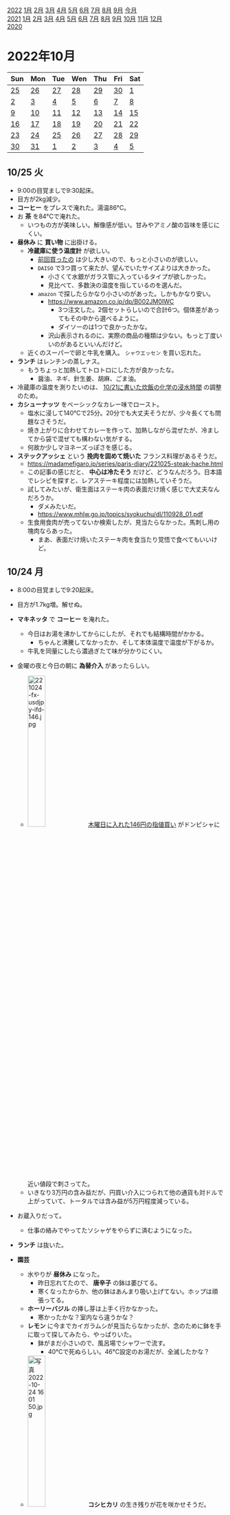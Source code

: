 [2022](README.md#2022) [1月](2022-01.md) [2月](2022-02.md) [3月](2022-03.md) [4月](2022-04.md) [5月](2022-05.md) [6月](2022-06.md) [7月](2022-07.md) [8月](2022-08.md) [9月](2022-09.md) [今月](2022-10.md)  
[2021](README.md#2021) [1月](2021-01.md) [2月](2021-02.md) [3月](2021-03.md) [4月](2021-04.md) [5月](2021-05.md) [6月](2021-06.md) [7月](2021-07.md) [8月](2021-08.md) [9月](2021-09.md) [10月](2021-10.md) [11月](2021-11.md) [12月](2021-12.md)  
[2020](README.md#2020)  

2022年10月
=========

|Sun|Mon|Tue|Wen|Thu|Fri|Sat|
|---|---|---|---|---|---|---|
|[25](2022-09.md#0925-日)|[26](2022-09.md#0926-月)|[27](2022-09.md#0927-火)|[28](2022-09.md#0928-水)|[29](2022-09.md#0929-木)|[30](2022-09.md#0930-金)|[1](#1001-土)|
|[2](#1002-日)|[3](#1003-月)|[4](#1004-火)|[5](#1005-水)|[6](#1006-木)|[7](#1007-金)|[8](#1008-土)|
|[9](#1009-日)|[10](#1010-月)|[11](#1011-火)|[12](#1012-水)|[13](#1013-木)|[14](#1014-金)|[15](#1015-土)|
|[16](#1016-日)|[17](#1017-月)|[18](#1018-火)|[19](#1019-水)|[20](#1020-木)|[21](#1021-金)|[22](#1022-土)|
|[23](#1023-日)|[24](#1024-月)|[25](#1025-火)|[26](#1026-水)|[27](#1027-木)|[28](#1028-金)|[29](#1029-土)|
|[30](#1030-日)|[31](#1031-月)|[1](2022-11.md#1101-火)|[2](2022-11.md#1102-水)|[3](2022-11.md#1103-木)|[4](2022-11.md#1104-金)|[5](2022-11.md#1105-土)|

## 10/25 火

- 9:00の目覚ましで9:30起床。
- 目方が2kg減少。
- __コーヒー__ をプレスで淹れた。湯温86°C。
- お __茶__ を84°Cで淹れた。
  - いつもの方が美味しい。解像感が低い。甘みやアミノ酸の旨味を感じにくい。
- __昼休み__ に __買い物__ に出掛ける。
  - __冷蔵庫に使う温度計__ が欲しい。
    - [前回買ったの](2022-09.md#0907-thermometer) は少し大きいので、もっと小さいのが欲しい。
    - `DAISO` で3つ買って来たが、望んでいたサイズよりは大きかった。
      - 小さくて水銀がガラス管に入っているタイプが欲しかった。
      - 見比べて、多数決の温度を指しているのを選んだ。
    - `amazon` で探したらかなり小さいのがあった。しかもかなり安い。
      - https://www.amazon.co.jp/dp/B002JM0IWC
        - 3つ注文した。2個セットらしいので合計6つ。個体差があってもその中から選べるように。
        - ダイソーのは1つで良かったかな。
      - 沢山表示されるのに、実際の商品の種類は少ない。もっと丁度いいのがあるといいんだけど。
  - 近くのスーパーで卵と牛乳を購入。 `シャウエッセン` を買い忘れた。
- __ランチ__ はレンチンの蒸しナス。
  - もうちょっと加熱してトロトロにした方が良かったな。
    - 醤油、ネギ、針生姜、胡麻、ごま油。
- 冷蔵庫の温度を測りたいのは、 [10/21に書いた炊飯の化学の浸水時間](#1021-science-of-cocking-rice) の調整のため。
- __カシューナッツ__ をベーシックなカレー味でロースト。
  - 塩水に浸して140°Cで25分。20分でも大丈夫そうだが、少々長くても問題なさそうだ。
  - 焼き上がりに合わせてカレーを作って、加熱しながら混ぜたが、冷ましてから袋で混ぜても構わない気がする。
  - 何故か少しマヨネーズっぽさを感じる。
- __ステックアッシェ__ という __挽肉を固めて焼いた__ フランス料理があるそうだ。
  - https://madamefigaro.jp/series/paris-diary/221025-steak-hache.html
  - この記事の感じだと、 __中心は冷たそう__ だけど、どうなんだろう。日本語でレシピを探すと、レアステーキ程度には加熱していそうだ。
  - 試してみたいが、衛生面はステーキ肉の表面だけ焼く感じで大丈夫なんだろうか。
    - ダメみたいだ。
    - https://www.mhlw.go.jp/topics/syokuchu/dl/110928_01.pdf
  - 生食用食肉が売ってないか検索したが、見当たらなかった。馬刺し用の塊肉ならあった。
    - まあ、表面だけ焼いたステーキ肉を食当たり覚悟で食べてもいいけど。

## 10/24 月

- 8:00の目覚ましで9:20起床。
- 目方が1.7kg増。解せぬ。
- __マキネッタ__ で __コーヒー__ を淹れた。
  - 今日はお湯を沸かしてからにしたが、それでも結構時間がかかる。
    - ちゃんと沸騰してなかったか、そして本体温度で温度が下がるか。
  - 牛乳を同量にしたら濃過ぎたて味が分かりにくい。
- 金曜の夜と今日の朝に __為替介入__ があったらしい。
  <!-- cspell: disable-next-line -->
  - <img src='images/221024%2Dfx%2Dusdjpy%2Difd%2D146.jpg' alt='221024-fx-usdjpy-ifd-146.jpg' width='30%'> [木曜日に入れた146円の指値買い](#1020-fx-usdjpy-146) がドンピシャに近い値段で刺さってた。
  - いきなり3万円の含み益だが、円買い介入につられて他の通貨も対ドルで上がっていて、トータルでは含み益が5万円程度減っている。
- お蔵入りだって。
  - 仕事の絡みでやってたソシャゲをやらずに済むようになった。
- __ランチ__ は抜いた。
- __園芸__
  - 水やりが __昼休み__ になった。
    - 昨日忘れてたので、 __唐辛子__ の鉢は萎びてる。
    - 寒くなったからか、他の鉢はあんまり吸い上げてない。ホップは頑張ってる。
  - __ホーリーバジル__ の挿し芽は上手く行かなかった。
    - 寒かったかな？室内なら違うかな？
  - __レモン__ に今までカイガラムシが見当たらなかったが、念のために鉢を手に取って探してみたら、やっぱりいた。
    - 鉢がまだ小さいので、風呂場でシャワーで流す。
      - 40°Cで死ぬらしい。46°C設定のお湯だが、全滅したかな？
  - <img src='images/%E5%86%99%E7%9C%9F%202022%2D10%2D24%2016%2001%2050.jpg' alt='写真 2022-10-24 16 01 50.jpg' width='30%'> __コシヒカリ__ の生き残りが花を咲かせそうだ。
- __レモングラス__ の __ハーブティー__ を淹れた。
  - 茎のところを使った。斜めに短めにカット。
- __おやつ__ に豆菓子と糠漬け。
- 「目の下のたるみ」の広告が頻繁に表示されるが、広告料を賄えるほどの需要があるのだろうか。
  - 俺があまり追跡情報を残さないから、滅多にネットアクセスしない老人だと思われているのかな？
- __音楽教室での楽曲使用料金__ についてJASRACと争っていた裁判で、教室でなされる演奏の演奏権に基く料金の支払いについて、「 __先生__ の演奏は __必要__ 」であり「 __生徒__ の演奏は __不要__ 」という最高裁判決が出た。
  - 生徒のは演奏権じゃないよね、とは思う。
  - この件について一度も日記に書いていなかったとは驚いた。
    - 流行歌を使って教室の __人気が出るなら分け前__ をあげるべきではないかと思っていた。
    - 全国規模の教室なら、毎年 __作曲コンクール__ を行えば盛り上がると思う。そして使用料金の支払いも不要だ。
  - 知り合いに指導するなら、これはハッキリと私的利用だ。
    - 学習塾でもテキストを使用する許諾が必要なのだから、音楽教室も同様だろう。
  - 「楽譜を購入することで楽曲の使用料を支払っている」という見方があるらしい。
    - 英会話学校で英語学習のために英語字幕の映画のDVDを買って、その例文を適示しながら授業をするのはいいだろう。
    - その時、学校側がプロジェクターなどで上映するのは、購入して所有権があろうとも、明らかにマズい。
      - その理屈なら、音楽学校で演奏することも良くないだろう。
- <details><summary>リモートキーボードソフトをpythonの `http.server` で `BaseHTTPRequestHandler` を継承して実装している。</summary>

  - htmlヘッダに `<script src="remote-keyboard-client.js">` と書いた時に、自前でファイルを開いて返さないといけなかった。
    - まあ、remote-keyboard-client.htmlは自前でやってるけど。
  - これを `SimpleHTTPRequestHandler` を継承するようにすると、 `super().do_GET()` で勝手にファイルを返すようになる。
    - `.py` のフォルダにアクセスできるようになるので `README.md` や `LICENSE` や `.git/config` なんかも取れてしまう。
      - publicリポジトリなのでそこにあるものは誰でも見れるし、使う時は `git clone` されたものだろうから余計なものは無いと思うけど。
  - 簡単でいいのだが、 `Content-Type` が適切に設定されないようだ。
    - ブラウザで `.js` を取ってきたときに、 `text/javascript` ではないらしくて警告が出る。
    - というワケで、今回はこの修正をキャンセルした。
    - 現状は、ヘッダに直接スクリプトを書いていて、できればコレは外に逃がしたいんだけど、調べるのはもっと大掛かりになってからでいい。
  </details>

  - explorer.exe が固まった。
    - セルフ開発してるとシステムにダメージを与えることもあるが、ブラウザ上の見た目の調整をしてたのに。
  - [Shift, Ctrl, Alt などをトグル動作に、ダブルタップで保持状態にするUIを実装した。](https://github.com/kei-oguro/remote-keyboard/tree/0f11425327726b7aa02082966f1309e82e7b1f41)
- __歩いて__ __お出かけ__
  - 前から気になっていた __幡ヶ谷__ のワインバーを巡りたい。
    - 先週はクラフトビールの店を目指して定休日だった。
  - `山田ワイン` で __晩酌__ 。自然派。
  - 角打ちの `flow` で __一杯__ 。
  - クラフトビールを出す焼肉屋の `肉と麦` で __一杯__ 。
    - 焼肉は10:30までだって。
  - 家を出る時は歩いて帰るつもりだったけど、雨がまあまあ強いのでタクシーで帰宅。
- __スマホバンド__ は今のところ大丈夫だけど、強度を試す気にはなれない。
- iPhone SE3の電池持ちの良さを感じる。
  - [SE2を買ったばかりの時も電池持ちが良いとの感想](2020-04.md#0430-se2-battery) を書いている。SE3も2年経ったら電池持ちに不満を感じるのだろうか。

## 10/23 日

- ちょっと扁桃腺が晴れたっぽい感触がある。昨日ちょっと調子悪かったのはそれかも知れない。
- __スマホバンド__ が __バンパーケース__ の背面から剥がれ落ちた。
  - バンドの両面テープを剥がして [10/7に買った強力両面テープ](#1007-smart-phone-band-suporting-tapes) を使ってみた。
  - この両面テープ自体に結構な厚みがある。
- `ROND POINT` という洋菓子屋さんが知り合いの知り合いで、知り合い数人で買いに行った。
  - モンブランとチョコケーキとマロンパイ。
- 近所のもつ焼き屋で __晩酌__ 。モンブランを差し入れする。
- 時間が早いので帰宅して仮眠。
- 水やり忘れてた。
- __歩いて__ __お出かけ__ 。
  - __東中野__ のビアバーで __一杯__ 。
  - __新大久保__ へ __買い物__ に。
    - `ドンキホーテ` でmicroSDカードを購入。
      - 128GBで税別2980円。
  - 通りかかった新大久保のベトナム料理の `みちゃん` がやっていた。潰れたと思っていた。
    - ビュッフェはやめたらしい。
  - 近くの酒屋が閉店してた。
  - `肉のハナマサ` で冷凍シーフードミックスを購入。
    - ついでにナスとピーマンと生姜。
    - 生姜は生姜の砂糖漬けとか生姜飴とか作りたい。
- switchに刺してるmicroSDは何GBでどんな性能だっけ？と見てみたら512GBだった。張り切ってる。
  - 注文履歴を見たら7000円だった。
    - 容量4倍で値段は2.13倍(ドンキのは消費税込みで3278円)。
    - その商品の128GB版は現時点で2580円。
  - まあね、ウォーキングの目的地が欲しかったというのもあるからね。
- 眠いのに寝付けずに3:00。

## 10/22 土

- __園芸__
  - 水やり少な目。
  - __セージ__ にカイガラムシがいてシャワーで流した。
  - __食用菊__ と __ヨモギ__ にアブラムシがいたのでシャワーで流した。
    - どちらもサイズの違う虫で、違うアブラムシのよう。
  - __ホーリーバジル__ にアブラムシとカイガラムシがいて、シャワーで流した。
    - カイガラムシは幹の毛が生えたところにいて、歯ブラシが通用しない。
    - 挿し木のは萎れた。
  - __梅__ の __豊後__ にイモムシ。
    - 幹と枝の斜交いのようにいた。割り箸で取り払った。
    - カイガラムシもいた。花芽の付け根。
  - カイガラムシだらけの __イチゴ__ 2鉢を根元から切って捨てた。
    - もし来年の春に芽を出すようだったら試しに育ててみるが、折角四季成りなのに、実が生ってもあんまり食べなかった。
  - 今シーズンは __唐辛子__ にはあまり虫が付かない。
  - __レモンドロップ__ を少し収穫した。
  - __オリーブ__ が横に横に良く伸びる。
  - 検索したら「 __カイガラムシは40°Cのお湯で卵も死ぬ__ 」らしい。
    - __ライム__ は去年はシャワーしてたが、今年はもう何度も風呂場へ移動させる気が起こらないくらい大きくなった。
      - 春になる前くらいに、一度お湯でシャワーしよう。
- __コーヒー__ を久しぶりに __マキネッタ__ で淹れて。
  - こんなに __時間がかかる__ んだっけ。お湯を沸かしてからにした方がいいな。
    - 牛乳をレンジで温めて泡立てて待っていたが、かなり待った。
  - 美味しい。
    - `ポールバセット` は浅煎りエスプレッソの店。流石。
- 味のしない豆菓子にラッサムパウダーをまぶした。
  - 塩気が足りない。
  - 味がしなくても慣れてきてたけど、カレーパウダーも使ってしまいたかった。
  - 豆の表面に油気が足りないので、粉が底に溜まってる。
- <details><summary>__リモートキーボードソフト__ の基本機能が出来た。</summary>

  - https://github.com/kei-oguro/remote-keyboard/tree/4970b0c5cfd512cd621ab0fd39b08feb00e21073
  - pythonでhttpサーバを書いて、htmlページからgetすると、サーバ側でキーボードイベントを発生させる。
  - 文字列送信ならテキストボックスとボタンだけだけど、キーを並べたUIを作るのは面倒だ。
    - `<button>` タグで作ると挙動が面倒だから、Canvasに箱を描画する感じになるだろう。
  - ShiftやAltの対応も必要だ。
  - ダブルタップの対応。
    - https://qiita.com/ELIXIR/items/1d007313c09489738e26
    - ウチはShiftなどをダブルタップでロックしたいが、その時に拡大されるのも困る。
  - 開発中に適当なキーコードを送っていたせいか、単体のクリップボードコピーでDeepLが起動するようになってしまった。
    - 再起動してみるか。
      - 直った。良かった。パスワードマネージャでパスワードをコピーして起動した時には驚いた。
        - キーボードを監視してるんじゃなくて、クリップボードを監視しているワケだ。
        - とうことは、誰がクリップボードを監視して送信しているか分からないワケだ。うーん。
  </details>

## 10/21 金

- 8:00の目覚ましで10:15起床。
  - 目覚ましを9:00に掛け直したつもりが失敗したようだ。
- __園芸__
  - ライムと唐辛子の土が乾いていたので、今日は沢山水やりが必要かと思ったが、3本で済んだ。
  - <img src='images/%E5%86%99%E7%9C%9F%202022%2D10%2D21%2010%2050%2011.jpg' alt='写真 2022-10-21 10 50 11.jpg' width='30%'> __ヨモギ__ に蕾が付いた。
  - カイガラムシはどのくらい寒くなったらいなくなるんだろうと思ったら、樹皮の下で越冬するって。
- Unityのメニューの '/' が含まれた文字列の扱い😫
  - https://answers.unity.com/questions/398495/can-genericmenu-item-content-display-.html
- __ランチ__ はキャベツカレーとキャベツの塩揉み梅味と割り干し大根中華風を煮たもの。
  - カレーは塩気が無いけど美味しい。
    - __牛乳が分離__ してるのが残念。ミルク煮は、水で煮て最後に牛乳を入れるのが基本のようだ。
  - 塩揉みはまとまりのない味。
  - __割り干し大根__ は干し方が足りずに辛味が残ってる。
    - その辛味と、生の大根の苦みが、ホワジャオと合わない。
    - こんなに __食べにくい料理__ は滅多にない。
    - 今からでも煮た方がいいかも。
      - __煮た__ 。
      - 何故か苦い。何に由来する苦みなんだろう。
      - 煮込み時間は15分だったが、もっと長くても良かった。
      - 最後の一口だけ美味しかった。
    - 漬け汁が多過ぎるかと思ったが足りなかった。
- <a id="1021-science-of-cocking-rice"></a>__炊飯の科学__
  - http://www1.odn.ne.jp/ki1938/Kome/suihanNEW2017.pdf
    - 沸騰まで8分から15分。長いとベタベタして臭くなる。短いと吸水せずに糊化が少ない。
    - 98°Cを20分維持する。長いと食感が柔らかく悪くなる。
      - 蒸らしで維持する。
    - 他に知りたいこととしては、吸水し過ぎの場合と、吸水十分の判定方法かな。
  - https://www.osakagas.co.jp/company/efforts/rd/labo/images/labo8.pdf
    - 吸水は低温で行い、長過ぎると良くない。倍になるだけでハッキリ悪くなるらしい。
    - 適度に吸水すると1.2倍の体積になるそうだが、ビーカー内の高さだけで判定していいかな？
- 大根の __糠漬け__ をようやく取り出した。
  - カビが生えてて、バナナのようないい香りがする、と思ったが、コレが糠漬けでよく言及される「接着剤の匂い」か。
- __晩飯__ は残り半分の切り干し大根の煮もの。
  - 味はかなり馴染んでいた。大根に火が通ったかな。
  - 水溶き片栗粉でとろみを付けようとしたら入れ過ぎて餅に近いくらいになった。
- pythonのモジュールをインストールしようとしたら pip をアップグレードしろというので指示通りにしたら pip が壊れた。
  - システム全体にインストールしようとすると書き込み権限が無くて失敗したらしい。
  - `--user` を付けろだって。
- リモートキーボードソフトのサーバ側を作るのにpythonで書こうかと思ってて、 [キーボードエミュレートするライブラリが無いか検索したら `PyAutoGUI` というのが見つかった](https://stackoverflow.com/questions/13564851/how-to-generate-keyboard-events)
  - https://github.com/asweigart/pyautogui
  - 日本語を文字列で入力できなかった。
  - `pynput` という別のがあって、使ってみたら確定していない状態になった。
    - と思ったら、スクリーンショットを撮ろうとしたら確定済みで入力された。
    - なんか行けそうかもしれない。
      ```python
      from time import sleep
      from pynput.keyboard import Controller, Key
      from sys import argv

      keyboard = Controller()
      if __name__ == "__main__":
          with keyboard.pressed(Key.alt):
              keyboard.tap(Key.tab)
          sleep(1)
          keyboard.type(argv[1])
      ```
- 大久保通りの一部で、車道と歩道の段差がアスファルトで埋められていた。不思議。
- __東中野__ のビアバーと __中井__ の知り合いのバーで __晩酌__ 。

## 10/20 木

- 8:00の目覚ましで9:00起床。
- __コーヒー__ をプレスで淹れた。
  - 湯温86°C。沸騰してなかったらしい。
  - 美味しい。焦げではない、スナック菓子のような香ばしさがある。
- __園芸__
  - 久々にたっぷり水やり。でも2Lペットボトル3回なので、夏ほどじゃない。
  - 水やりの最中に蜂が入ってきた。
    - いつの間にかいなかった。
    - 見た目、アシナガバチじゃなかった。
- __FX__ 
  - <a id="1020-fx-usdjpy-146"></a>そろそろ150円になりそうなので、 __為替介入__ に備えて146円に無期限の指値買い注文を入れた。
    - 次回の介入では、そこまで行かない気もするけど。
  - 150円を超えたところでは乱高下しそうなので、IFD注文とかしたいが、いくらにしたらいいのかは分からない。
  - __16:40に150円に到達__ して、乱高下は発生したが、0.6円程度しか下がっておらず、本日安値ですらない。
    - 手を出さずに良かった。
- __割り干し大根__ を中華風の味付けにした。
  - 紹興酒100mlのアルコールを飛ばして、黒酢を30ml、台湾の豆板醤を大匙山盛り1杯、ニンニクと生姜のすりおろしを少々、胡麻、ホワジャオ、胡椒。
  - パンチが足りないけど、馴染んだら美味しくなるだろうか。ごま油とかオイスターソースを足すべきだろうか。
- __ランチ__ は大根と野菜炒めとスクランブルエッグ。
  - 玉ねぎと胡瓜の使いかけがあって、ピーマンもあった。
    - マスタードオイルでマスタードとクミンをテンパリングして、みじん切りの生姜とニンニクと一緒にカレーリーフを素揚げして、玉ねぎを透明になるまで炒め、気の迷いで __アンチョビのピクルス__ で塩気を付け、胡瓜とピーマンとライムを入れて仕上げ。
    - 同じフライパンでスクランブルエッグを作って完了。
- タッチパッド付き無線キーボードが届いた。
  - 早速ペアリングしてみたらサクッと使えた。
    - PCに挿した場所と使う場所は、直接射線が通ってないが、反射で問題ないようだ。
  - `Chrome Remote Desktop` でマウスカーソルが出てない。タッチパッドで操作するのに使えない。
  - 思ったよりいくらか大きい。fnなどが片方にしかなくて、同時押しをするのに指を伸ばすだけでは足りない。
    - 同時押しだけじゃなくて、続けて押しても認識してくれればいいのに。(Shift系をトグルに)
  - 英語キーボードと認識されているようで、表示と入力が違う。Windowsの設定を探したが見つからない。デバイス毎に設定できるように作るものじゃないの？
  - iPadとペアリングしたら、と思って試したけど、認識しなかった。
  - 割といいけど惜しい。
  - 多分、iPhoneにリモートキーボードのソフトを入れるのが一番いいだろう。
- iOSの　`Chrome Remote Desktop` で、ピンチインアウトで画面の拡縮ができた。
  - PCで表示される小さいボタンも押せて素晴らしい。
  - <details><summary>iPadから接続して、Win10のソフトウェアキーボードを使ってみた。</summary>

    - 無線キーボードの下りからそれで書いてる。
    - 思ったよりもずっと使いやすい。
      - でも、iPad Proの幅が広くて親指を伸ばすのが大変。
      - <img src="images/win10-software-keyboard-phonelike.jpg" alt="Win10ソフトウェアキーボード電話風"> 電話風のもあったけど、 Chrome Remote Desktop だとフリック入力するのに毎回長押ししないといけない。
        - `spacedesk` で画面の拡縮が出来るといい。
          - そういえば、本命は15.6インチの __Androidモバイルモニタ__ だった。そのサイズなら行けるかも。
        - spacedeskならフリック入力が使える。
          - 画面の小さいボタンを押すのが難しい問題は、無線タッチパッドと併用することで、結構いいかも。
          - Chromeのだと、何故か無線タッチパッドがPC側のマウスとして使えない。
          - 後は、spacedeskはChromeのよりも反応が遅いんだよね。Androidモニタ大丈夫かな。
      - セパレートのソフトウェアキーボードもあるんだけど、位置変更やサイズ変更が不自由。
        - クライアントで画面を拡大すると入力部分が画面外になる。
        - キーボードが全部収まるようにするとキーが小さ過ぎる。
        - それと、左右の間の空白部分が無駄。
          <img src="images/win10-software-keyboard-separate.png" alt="Win10ソフトウェアキーボードセパレート"> 
    </details>

- `<img>` タグだけど、 `alt` 属性はイチイチ書き直した方がいいな。
  - 写真のパス入力が面倒だから、スクリプトを書いて、bashのウィンドウにドラッグアンドドロップしてタグを作成してる。
  - 今回はパスの入力が楽だったから手書きした。
  - スクリプトの出力では、alt属性がファイル名そのままなんだけど、今回は手書きだから普通に書いた。
  - スクリプト出力の時も、alt属性に説明を書くべきだ。
    - というかファイル名に意味はあるのか？
    - いつの写真だという情報だけ。
- <details><summary>リモートキーボードソフトは、案外簡単に作れるかも知れない。</summary>

  - サーバ側はTCPでパケットを受けて `WM_CHAR` を `SendMessage()` するだけ。
  - クライアントはHTMLで書いてTCPで送信するだけ。
    - クライアントの日本語変換を行った後のを送信するのは、Unicodeの1文字ずつに分解するだけなのかな？
      - Win32 APIだとutf16かutf32で取るから、その変換をどっちでやるかという話が出る。
      - サロゲートペアは連続でSendMessage()するだけでいいのだろうか。
      - どうせサロゲートペアの対処が必要になるのだから、utf16でいいだろう。
      - Microsoftによると `Windows Vista 以降では、 WM_CHAR メッセージは UTF-16 サロゲート ペアを Unicode ウィンドウに送信できます。 IS_HIGH_SURROGATE、IS_LOW_SURROGATE、IS_SURROGATE_PAIRのマクロを使用して、必要に応じてこのようなケースを検出します。` だってさ。
      - `SendInput()` に `KEYEVENTF_UNICODE` を指定するんだってさ。
    - おっと、ブラウザの標準にsocket通信が入っていないらしい。
  </details>

- __おやつ__ に __カシューナッツ__ 。
- ある重大事件の __裁判記録が廃棄__ されていたらしい。
  - https://www.kobe-np.co.jp/news/sougou/202210/0015737186.shtml
  - そうか、安倍の前から日本の行政は隠蔽気質だったのか。
  - 科学的というのは、検証可能であることが必要だ。現代の学問はそうでなければならず、コレは文系でも同様だ。
  - その関連で検索していたら「 __民事判決情報のデータベース化__ 」という話題が見つかった。
    - https://www.moj.go.jp/hisho/kouhou/hisho08_00345.html
    - 未だにこの程度なのか。
    - 国会についてはすでに全部デジタル記録されているのに。
    - 判例データベースの存在を知っているから、当然すでに記録されていると思っていた。
      - https://www.courts.go.jp/app/hanrei_jp/search1
- そうなのか。
  - https://www.alic.go.jp/koho/kikaku03_000120.html
    ```
    カスタードプリンを作る際、砂糖の量を多くするに従って凝固力は減少します。
    砂糖の濃度が30％を超えるとゲル状になり、形が整わなくなります。
    「砂糖百科」より
    ```
- 砂糖を加熱した時の温度による性質の違い。
  - https://www.nissin-sugar.co.jp/sugarlab/cook/03/
    ```
    140度　タフィー
    冷めるとガリガリした結晶けっしょうになる。キャンディなどに使われる。
    ```
    ```
    165度　べっこうアメ
    お砂糖の成分が分解ぶんかいされて、うす茶色になる。冷めるとアメのようになり、元にはもどらない。
    ```
- __生姜飴__ に [再挑戦](2022-08.md#0819-candied-ginger) するときのために、 __飴として固まる砂糖と水の割合__ を検索してみたが、論文的なのは見つからなかった。
  - レシピでは4:1と3:1が見つかる。
    - 140°C以上にしなければならないワケで、この水は全て蒸発するハズなのかな？結合水を加熱したら、100°Cで分離して蒸発するのかな？
      - http://kinki.chemistry.or.jp/pre/a-87.html によると、 `水1リットルに塩であれば約30 g，砂糖であれば180 g溶かすと沸点が0.5 ℃上がる` そうであり、20%で0.5°Cということは4:1なら400%で110°Cになるのかな？
        - これ以上の温度に達したということは水分が存在しないと考えてよいのだろうか。
        - 割とそのもののページがあった。
          - https://ryourikagakunomori.jp/2021/03/04/%E7%A0%82%E7%B3%96%E6%B6%B2%E3%81%AE%E6%B2%B8%E7%82%B9/
          - 4:1なら80%で110°Cくらいか。同じ結論だ。
  - 酢を入れることで再結晶化を防ぐことが出来るらしい。レモン果汁を入れたら美味しくなりそうだ。
  - 前回のは __生姜の砂糖漬け__ なんだけど。
    - 辛いのを作りたかったんだけど、レシピを検索すると砂糖を入れて煮ることで、生姜の繊維を柔らかくし、甘みの味付けもするようだ。
    - その後、砂糖を再結晶化させる。
    - 生姜の水分を外に出すために、再結晶化のための加熱の前に砂糖漬けにしておくべきだろう。
      - 辛いのは、生の生姜の薄切りを砂糖漬けにして、それを再結晶化させて出来るのかな？
    - 再結晶化させたいときは酸を入れない方が良い。
- __東中野__ にできた `Hacker's Bar` へ行ってきた。
  - この場所には以前はワインバーがあって、そこが2月に移転して以来

## 10/19 水

- 8:00の目覚ましで8:30起床。
- 窓を開けて寝て、起きたら少し寒い。冷たい風が入ってくる。
- __コーヒー__ を93°Cで少しだけ豆を多めにしてペーパーフィルターで淹れた。
  - このくらいでちょうどいいな。
- __園芸__
  - 水やりは少し。
  - イチゴにカイガラムシがびっしりついているが気力が湧かない。
- __ランチ__ は
- 次の `iPad Pro` は17万円だって。13万円もどうかと思ったけど、次は買い換えないかも知れないな。
  - __WiFiで接続できるモバイルモニタ__ があれば、PCの画面を映すことで、ソファでWebを見たり本を読んだりできてiPad Proの代わりになるだろうと検索してみた。
    - <details><summary>すると、 __Androidを搭載したモニタ__ というのがあった。</summary>

      -  https://www.amazon.co.jp/dp/B099VY3NHV/
      -  15.6インチで3万円のAndroidタブレットって凄い。
      -  VNCとかリモートデスクトップで接続できる。
         -  が、Google Playには繋がらないらしい。サイドローディングでapkをインストールできるだろうか。
            -  Kindleはダメだって。
         -  まあ、Chromeのブラウザだけで行けるかも？
         -  それとも、PCに接続しなくてもAndroidのアプリだけで満足できるかも知れない。
            -  __Androidとして使う時、ストレージ容量__ が不安だ。
            -  USBメモリを挿せるそうだが、負荷がかかって壊しそうだ。SDカードを挿せるといいんだけど。
      -  へええ！Windowsに接続して、タッチパネルを使えるって。
         -  [`Hi, you can use wireless touchscreen function on windows laptop (not Macbook) by installing spacedesk.`](https://www.amazon.co.jp/ask/questions/Tx3IZ6RXHU20G9H/ref=ask_ql_ql_al_hza)
      </details>

    - 結局 __ポチった__ 。
      - [コッチの商品ページから](https://www.amazon.co.jp/dp/B08YK6QTHQ) だと、配送が遅い代わりに安い。
        - 11月上旬に来るって。
  - これだと3万円するけど、PCに接続するなら、モバイルモニタ自体は(バッテリーが無いけど)持っているので、Miracastアダプタと無線キーボード辺りを買えば、やすく試すことができる。
  - `spacedesk` というスマホアプリで、同じようなことを再現できそうだ。特に __Androidモニタ__ ではソレを使うつもり。
    - iOS用もあるので、iPad Proにインストールして使い勝手を試してみようと思って、 [タッチパッド付のワイヤレスキーボード](https://www.amazon.co.jp/dp/B0B765MBWN) を __ポチった__ 。
      - コレ、スマホを同じように使うアプリを作れるのではないだろうか。
        - [あった](https://apps.apple.com/jp/app/remote-mouse-%E3%83%97%E3%83%AD/id380450781) 。
- `spacedesk` でつないでみたが、iPadに画面が来ない。
  - いや、タスクバーと、コンテキストメニューだけコチラでも表示されるが、他はPCの表示が変わる。
  - iPad側が拡張画面だった。
  - 結構ちゃんと動くが、Windowsの使い勝手の問題で微妙。
    - iPad側(拡張画面)でブラウザを開こうと思ってもPC側(メインモニタ)に開く。
    - ミラーリングにしたら？という思うけど、そうするとアスペクト比の違いで使用できる範囲が小さくなる。
- `Chrome Remote Desktop` を使ってみた。
  - コチラはミラーリングのみで、アスペクト比の違いをスクロールすることで対応する。
  - spacedeskはタッチ操作を送信しているので、ブラウザのスクロールが指一本のスワイプで出来るが、コチラは2本指スワイプ。その点は向こうがいい。
  - そして、コチラは右下のメニューボタンからソフトウェアキーボードを出せるのが素晴らしい。
  - リモートで接続するときは解像度をクライアントに合わせたい。
    - アカウントを別に作ったら問題ないかと思って試してみた。
      - *nixにログインするみたいに別々のプロセスになると思っていたけど、PCで表示してる画面のミラーでしかない。
      - まあ、そんなところだよね。
- Androidのアプリがどの程度サクサク動くのか。
  - ブラウザ、Kindle、VLCが普通に動けばそれでいいんだけど。
    - Kindleはインストールできないそうで、ブラウザベースでどうなのか。
- 開発PCのファイル共有は切っていたと思っていたが、多分Win10にした時に有効にされていたようだ。
- NASの共有設定も見直して、メディアファイル以外のアクセスを厳しくした。
  - NASもOSを更新したら色々変わってしまった。
- __コロナ__ の新規感染者数も検査数も陽性率も入院患者数も上昇を始めた。
- スマホの __バンパー__ が背面も覆っているので、 [__スマホバンド__ を背面に貼るために買ったアレコレ](#1007-smart-phone-band-is-not-stick-to-back-face) が不要になった。
- __東中野__ の焼肉屋で会食。

## 10/18 火

- 8:00の目覚ましで9:00起床。
- 昨日が雨で、水やりは室内のと唐辛子とホップだけ。
- __コーヒー__ を豆少な目、湯温94°Cでペーパーフィルターで淹れた。
  - 薄くて良く分からない。
- もう一杯 __コーヒー__ をペーパーフィルターで淹れた。今度は沸騰直後のお湯で、さっきより少し細挽き。
  - 変数を2つ変えるものじゃないけど。
  - 酸味も苦みも良く出た。雑味も出たかな。香りは良く分からない。
- フィルターで淹れて、最後の捨てる部分を飲んでみた。
  - 焼き芋の皮の匂いが強く、なるほど、美味しい部分はもう残ってない。
- __FX__
  - ポンドルでだいぶ含み損がある。
    - 含み損自体は、売りでエントリーしたのがかなり下の方だったせい。
    - 底打ちしたかも知れない動きをしている。
    - まだ上値を切り上げていないが、実現したら考えないといけない。
  - ユーロ/スイスフランは上値を切り上げた。
    - スイスの中銀は金利を上げたんだけど、ユーロ方がの金利上昇見込みが高いのか。
    - それとも、スイスフランは取引量が少なくてドル高に影響されているだけなのか。
  - 調子の悪かった南アランドが調子いい。プラチナ価格が堅調なのだそうだ。
    - スワップ期待なので穏やかに推移してくれれば十分。
    - というか、また買い増すチャンスに恵まれなかった。このまま上がるなら、かなり行ったところで買い増したいが。今年の高値くらいは超えてから。
- 昨日ハナマサで買った食材で __作り置き__ を作る。
  - 大根の頭と胡瓜を __糠漬け__ に。
  - 大根の胴体を8つ割りで __割り干し大根__ に
  - キャベツが1玉あるのを、半玉はカレー風味のブレゼに、残りの半玉は梅ドレッシングで浅漬けに。
    - ブレゼはカレー味。塩気が全然足りなかったが、落ち着いたら美味しくなるかも。
      - カレーのコリアンダーシードを砕くのに、今までは手回しミルを使っていたが、試しに乳鉢とすりこ木でやってみたら調子が良い。これからコッチにするかも。
      - 胡椒を入れるべきだった。
      - 焦げないように牛乳を200ml使用した。
      - スパイスを炒める時点で唐辛子を入れるのを忘れていたので、 __激辛ラード__ を耳かきレベルで使ってみたが、激辛ではないものの、あれだけの量がちゃんと汗をかくくらい辛くなって凄い。
    - __梅干し__ を使ってみるために梅ドレッシングを作ってみた。
      - 梅を伸ばすのにだし汁が欲しくて、煮干しと鯖節をミルサーで粉末にして出汁をとった。
      - 香り付けの醤油が多過ぎて、幾分塩辛い。
      - 試しに入れてみたホワジャオが素晴らしい。
        - 梅と生姜を伸ばすだけで美味しく食べられそうな気がする。
      - 梅干しは結構美味しい。
        - 干してないからか、普通の梅干しよりもコクが少なく爽やか。
- __ランチ__ は胡瓜の糠漬けと、タッパーに入らなかったブレゼと、作り置きの味見と、余っただし汁でお吸い物。
  - 吸い物に大根を少し銀杏切りで入れたが、薄く切り過ぎて詰まらない。
  - 乾燥生姜を入れたが、ほとんど香りが出なかった。実に香りも味も残っていて、もっと長時間煮出すか戻してから使わないとダメっぽい。
- 桜井政博さんがYouTubeで「ゲーム性以外の面白さ」について説明しているのを同僚に教えて貰った。
  - https://www.youtube.com/watch?v=OALp2UAe6V4
  - コレは大事だね。
  - 僕は昔から「プリミティブな面白さ」という表現を使っていた。
    - 女の子のゴム縄の何が楽しいのか、というのが定番の例示。
- __おやつ__ に無味の豆菓子を食べたが、コレはこのままでは美味しくないんだけど、どうしようか。
- iPhone SE3の `バンパー` が届いた。
  - 初代SEの時のバンパーは周囲のぐるりだけだったが、今回のは背面にもカバーがあった。
  - 厚みが出るので予想外だが、それはそれでいいかな。
  - 398円の激安。

## 10/17 月

- 8:00の目覚ましで8:30起床。
- 水道メーター周りの改修で __断水__ 。
  - 顔を洗う水と、朝のコーヒーを買いに __お出かけ__ 。
  - 近所のコンビニには __常温の水__ がおいておらず、薬屋で購入。
  - `スタバ` でコールドブリューの大きいの。
    - PayPayのクーポンを使用。
- 帰宅したら工事は終わってた。
  - 水は買い置きとして保存。
- 水やりは無し。少しやってもいい感じだけど、今日は晴れない。
- __ランチ__ はキャベツの塩揉みとエチュベとつまみ食い。
  - [ハラル食材店の `ナスコ` で買った](#1002-nasco) インドの豆菓子風のが、味付けが無いプレーンだった。
- 大久保の近くの `淀橋市場` という青果市場に `伊勢屋食堂` という定食屋がある。
  - 朝5時からやってて、おかずを単品で頼めて、朝まで飲んで、移動して飲みに行くのにもいい。
  - 営業時間を調べようと検索したら、丁度今週金曜が市場の日だそうだ。
- __中国茶__ を色々飲んでみたい。
  - https://www.tenren.co.jp/tea/group.php
  - https://www.qingxianghualou.com/pages/chinese-tea-types
- 夕方、カシューナッツを食べたら止まらない。それほど美味しいというワケでもないんだけど。
- `Instagram` のお勧めが料理ばかりで、それで不満が無かったのだが、動物動画にイイネしたら動物ばかりになって、動画はいいんだけど料理が無くなったのは不満。
- 割と最近のいつだったか、ネットニュースがきっかけで、三浦大輔オフィシャルブログを見に行った。
  - https://ameblo.jp/daisuke18/
  - やたら改行だらけで読みにくいスタイルがそのままで懐かしかった。
  - ヨ・ロ・シ・ク！！
- 幡ヶ谷方面のクラフトビールのお店を巡るべく __歩いて__ __お出かけ__ 。
  - 忘れずに __雨用の靴__ 。
  - 最初の目的地の `FREEMAN食堂` は、地図を調べていて月曜定休だと気付いた。
    - その次は `FLOW` とか `山田ワイン` とか、幡ヶ谷には行ってみたいワインバーがいくつもあるので、それらを巡るつもりだったが、また今度どちらも行きたい。
  - ということで次の候補の `OUR DAYS BREWERY` で __晩酌__ 。
    - 幡ヶ谷だと思ってたが、完全に笹塚だった。
    - 自店舗で醸造している。
      - 免許に必要なだけ生産できるのか聞きたかったが忘れた。
  - 同じ笹塚の `Pintology` は定休日だった。
    - コロナが始まったころに検索した時は、初台から笹塚までにクラフトビールの店は `グレムリン` しかなかったが、増えて良かった。
  - 新中野の `mimpi manis` へ移動する途中に `スパイスカレーアミバ` という店があり、食事しに立ち寄る。
    - FREEMAN食堂で食べるつもりだったが無くなったので。
    - この名前が凄い。
      - 名前の由来を聞き忘れた。
  - mimpi manisは定休日だった。Googleや食べログによると定休日は火曜なんだけど、Facebookページでは月曜になっていた。
  - 新中野の `204 Neighborhood spot` も定休日だった。
  - `肉のハナマサ` でキャベツと大根と胡瓜とピーマンと牛乳を買って帰る。
  - 近所のバーで __一杯__ 。

## 10/16 日

- __園芸__
  - ベランダに出たら、大きなアシナガバチが仰向けに寝てて、急いで飛んでどこかに行った。
  - 水やりは軽め。ペットボトル2本。全開だと4本か5本。
  - 葉っぱの落ちた2本の __梅__ に花芽が付いてるから、実は生きてて春になったら花を咲かせるんじゃないかと希望を持っているが、生きてる __豊後__ と比べるとその花芽も小さい。
- __お出かけ__ 。
  - `PayPay` アプリで近所の店を見ていたら、 __チョコレート屋さん__ を見つけたので近くに行ってみた。
    - 事前に調べれば良かったけど、行ってみたらマンションの一室で、システムを調べるために検索してみたら、 __料理教室だった__ 。
  - __栗__ が欲しいので、東中野の八百屋に行ったが休みだった。日曜定休だっけ。
  - 東中野への移動中に `澤田珈琲` というパン屋でコーヒーを飲もうと思っていたが日曜定休だった。
  - `キャラバンサライ パオ` の2階にあるペルシャ料理の喫茶店 `ゴラーブ` でハーブティーを飲んだ。
  - ちょっと遠くまで歩くつもりなので `ITSUKI` でテイクアウト。飲みながら歩く。
  - 栗を探しに小滝橋交差点近くの `地産マルシェ` に行ったが売っていなかった。シーズン後半だから？
    - 新ショウガが置いてあった。春先だと思っていたけど、通年出荷してるのかな。
    - ちょっと高い店だと思っていたけど、物によってはスーパーより安いかも知れない。
  - `いなげや` に栗が置いてあった。少し高いと感じてスルー。
  - 東中野に戻って `キッチンコート` に栗があった。似たような値段だが、購入した。
  - `早川亭` でコーヒーをテイクアウト。歩きながら飲む。
- 一度家に帰って、 __東中野__ に __お出かけ__ 。
  - バーの店員さんの誕生日で呼ばれた。
  - 差し入れのために、近所の中華で色々テイクアウト。

## 10/15 土

- 水やりは少しだけ。
- __FX__
  - ドル円が148円台後半。ということは、昨日の指標発表が調子良かったということだ。
    - 1枚持ってるだけじゃ、この程度は大した事ない。
- __歩いて__ __お出かけ__ 。
  - __大久保__ の比較的新しい中華料理店の `撒椒小酒館` へ行こうとしたが並んでいた。
    - ランチで総菜がお代わり自由。
    - 新宿駅西口にも総菜お代わり自由の店があって、なかなか良かった。
  - __ランチ__ は大久保駅すぐの `魚蛙恋` というまた別の総菜お代わり自由の店で白身魚の水煮。
  - __新大久保__ の `ホイチャ` というタピオカ屋で、前から気になっていた __クロッフル__ というクロワッサン風の記事のワッフルを買って歩きながら食べる。
  - 代々木へ移動しようと思ったら __大久保公園__ でラーメンのイベントをやってるのを思い出した。
    - http://www.dai-tsukemen-haku.com/
    - 並びは長いが、座席は大して混んでない。
    - __TKM__ という卵かけ麺がたまたまその日に出店しているそうなので食べた。なるほど、ハマる人がいるのは分かる。
    - もう一軒、昆布水つけ麺というのを食べてみたが、昆布水だからどうだというのは分からなかった。美味しかったけど。そして、麺はもう少し茹でて欲しいかも。
  - __ゴールデン街__ の `テルマー湯` の前に、キッチンカーのコーヒー屋さんがあって気になっていた。
    - `サモエドコーヒー` と言うそうだ。
    - 豆のセレクトが楽しい。たまに行きたい。14:00..23:00だそうで、通りかかることはありそうだ。
      - 特に、ウォータリングホールの帰りには、信号を避けるために、高島屋の前で地下に入って吉本の脇で地上に出る。するとかなり近い。
  - 高島屋の近くの `だり半` という寿司居酒屋の前を通りかかった。
    - 土曜は寿司全品1貫100円のイベントをやっている。ウォータリングホールを先に目的地にしてたら、コッチでご飯を食べただろう。
  - __代々木__ の `ウォータリングホール` でクラフトビールを __一杯__ 。2杯だけどね。
  - 新宿野村ビルの `ポールバセット` で __コーヒーをテイクアウト__ して歩きながら飲む。
    - ドリップを注文したらポットからの提供だった。が、十分に美味しかった。

## 10/14 金

- 8:00の目覚ましで8:20に起床。
  - 起きられるリズムになったかと思ったら、あっという間に追い越した。
- __コーヒー__ を円錐フィルターで淹れた。
  - 鼻が詰まって香りが分からない。酸味は強い。
- 雨降りで水やりが不要だった。
  - 柵から遠い、部屋の方でも土が乾かないのが良く分からない。もう成長が止まって、水をあんまり吸い上げてない？
- __ポルボロン__ がボロッボロで、保存のためのビニール袋の中で押し固めたら、食べるのに便利なくらいには固まった。
  - 自家消費用なら、成型して焼く理由はない気がする。板で焼いてから崩して食べたらいい。
- 冷蔵庫に入れていた __ライム__ はどんどん黄色くなる。
  - すっかり黄色くなったライムは、ほとんどレモンの味と香りだ。
- __FX__ ドル円は昨日147円を超えたのか。
- __ランチ__ は大根と胡瓜の糠漬けとキャベツのエチュベ。
  - エチュベはフライパンでシャウエッセンと一緒に温めて、そこに目玉焼きを作った。
    - 目玉焼きはもう少し火を通したら良かった。
    - 生の部分が無いと嫌だが、固まってる部分がゼロだとつまらない。
- コマンドラインで NUnit を使う方法を調べていて、 `dotnet` コマンドで `.csproj` とテンプレートを作ることを知った。
  - https://qiita.com/ayase/items/afabf0d89f578a7a3f40 
  - `dotnet new console` のテンプレートを見て知ったのだが、 `.cs` ファイルに直接コードを書くと、スクリプト言語のように直接実行ファイルにコンパイルできる。
    - 暗黙に `private class Program` 内に定義される。外からアクセスできない。
      - リフレクションは試してない。
  - `dotnet new nunit` のテンプレートを見て知ったのだが、 `namespace space;` という書法で、 `{}` で囲まずに、ファイルのその指示以降をその namespace にできる。
- その `dotnet new` のテンプレートで、十分に簡素で、十分に使える状況を作れることが分かって良かった。
- __レモングラス__ で __ハーブティー__ を淹れた。
  - 茎が多くなる感じ。色は薄いが香りはある。
- __カシューナッツ__ をローストした。
  - 140°C20分は丁度良かったと思う。もう少し長くてもいいかな？
  - マスタードオイルでカレーリーフを素揚げし、クミンを入れて、南インド風の味付け。
    - パウダースパイスも入れるつもりだったが忘れた。
  - 塩味を付けるために、ローストしたナッツに塩水を掛け、それを炒めた。
    - 水分が飛ぶまでにクミンが焦げたし、マスタードとカレーリーフの香りは結構抜けた気がする。
    - [前回、ロースト前に塩水に漬けた時](#1011-roast-cashew-nuts) は、表面で結晶化して落ちてしまったので、タイミングを変えてみたが、上手く行ったとは言えない。
    - 前回の方がマシだったとは言えるがムラがあった。今回はムラが少なかったが、加熱時間が長くて味付けに不都合。
    - どうせムラが出るなら、味付けした後に振りかける方法で構わない気がする。
  - 油が多過ぎた。手が汚れる。
- __お出かけ__ 。
  - __東中野__ に新しく出来た `雑談` というクラフトビールのお店で __晩酌__ 。
    - 他の飲み屋の知り合いに会った。
  - 何軒かハシゴして帰宅。
- 最近、インスタのストーリーに夕焼けが良く出る。

## 10/13 木

- 8:00の目覚ましで7:50に起床。
  - 外が暗いと思ったけど、いい時間だった。
- __コーヒー__ をウェーブフィルターで湯温91°Cで淹れた。
  - フィルターの方が香りも分かりやすく、苦みも感じて美味しいんだけど、体調かな？
- 水やりはほとんど不要だった。夜は雨だったけど、昨日の昼は晴れてたと思うんだけど。
- __作り置き__ する。
  - キャベツ半玉を塩揉みして中華風の味付けに。
    - ちょっと薄いかと思って豆板醤を足したら濃くなり過ぎた。馴染ませてから味見したらよかった。
  - もう半玉のキャベツはエチュベに。バターとセージとアンチョビ。
- キャベツを買ったのは [先週の金曜](#1007-cabbege) か。
- __ポルボロン__ に再挑戦。
  - [前回](2022-08.md#0822-polvoron)と同様のレシピ。時間も分量も温度も。
    - 小麦粉の焼き色にムラがあるし、レシピページの写真よりも色が濃い気がするが。
    - 前回は油を減らしてもいいと書いたが、レシピページでは「生地がダレたら冷蔵庫で冷やす」と書いてあるので、もう少し油が多くてもいいかも知れない。
      - バターとラードの違いはあるけど。ホエイの分だけ、ラードは重量に対する脂肪分が多い。
      - バターは少し水分があるから、ラードとは分量を変える必要があるのは当然かもしれない。
      - 最初に焼いた時はグラニュー糖を使った。
        - ジャリジャリが残るのも楽しいのではないかと思ったから。
        - バターだったらグラニュー糖は溶けていたかも。
    - 塩を忘れた。
  - 生地を冷蔵庫に入れて、焼くのは昼か夜。
- お __茶__ は今日から極上おくみどり。
  - 湯温69°Cで淹れて、流石の美味しさ。
    - アミノ酸の押しつけがましさもないし、主張の少ない落ち着いた味だけど、ちゃんと美味しい。
    - 高いお茶は低めの湯温で多めの茶葉でゆっくり出すのが美味しいと思うけど、今回は茶葉の量も時間も普通にした。最初だし。
  - 2煎目は少し高めの湯温で短く。淹れた後に湯温を測ったら76°C。丁度いいかも。
  - 3煎目は熱湯で長時間。湯温は測ってない。ちゃんと味が出てる。渋くて美味しい。
- __ランチ__ はエチュベ少々と、移動販売の弁当やの海鮮丼と焼き魚。
  - 焼き魚に大葉が敷いてあると思ったら作りものだった。本当に大葉よりも安いのだろうか。
- __園芸__
  - 全然発芽しない赤紫蘇と青紫蘇を室内に入れてみた。
    - 暑過ぎたから発芽しない可能性を考えて、涼しくなって外に出したが、今度は気温が低すぎる可能性がある。
  - __ホーリーバジル__ は芽を出した。
    - 成長が遅い。挿し木で増やすべきなんだろうか。
    - <img src='images/%E5%86%99%E7%9C%9F%202022%2D10%2D13%2012%2040%2039.jpg' alt='写真 2022-10-13 12 40 39.jpg' width='30%'> 試しに挿し木してみた。左右2本。
  - <img src='images/%E5%86%99%E7%9C%9F%202022%2D10%2D13%2012%2041%2048.jpg' alt='写真 2022-10-13 12 41 48.jpg' width='30%'> __ヨモギ__ のポットの雑草が大きくなってきたので抜いたら、一本は雑草じゃなくて、根っこから分かれた次の株だった。
    - 雑草に蕾が出てた。気付いてたら、抜くのは花が咲いてからにしたんだけど。
- <img src='images/%E5%86%99%E7%9C%9F%202022%2D10%2D13%2012%2028%2052.jpg' alt='写真 2022-10-13 12 28 52.jpg' width='30%'> <img src='images/%E5%86%99%E7%9C%9F%202022%2D10%2D13%2013%2002%2033.jpg' alt='写真 2022-10-13 13 02 33.jpg' width='30%'> __昼休み__ に __ポルボロン__ を焼いた。
  -  この仕上がりだと、粉を焼いてから混ぜても同じなのではないか。
- __レモングラス__ で __ハーブティー__ 。
  - 使い切れないと思っていたが、そろそろ無くなりそうだ。
    - まあ、茎まで使えるのでそこそこもつけど。
  - 枯れた __タイム__ とかを使おうと思っていて忘れていた。
- 一昨日のcsv parserのテストを書いたらバグが見つかった。
  - 規格に合致したデータなら問題無いんだけど。
- csv parserと `UnityEngine.Vector3` のパーサを書いたが、tsvなら `,` がエスケープされずにもっと簡単だったのではないか。
- 毎月5冊の枠を全然使っていない `DeepL` のpdf翻訳だけど、xUnitの解説なんかの英語資料がポロっと落ちてないかな？
- __`GPU Gems` が無料公開__ されていた。
  - https://developer.nvidia.com/gpugems/gpugems
- https://github.com/EbookFoundation/free-programming-books で見つけた、オライリーの無料文書リスト。
  - https://www.oreilly.com/openbook/
- ああ、今朝は早く起きたのに日記をコミットしなかったのか。
- 友人に呼ばれて西新宿7丁目で飲んできた。

## 10/12 水

- 8:00の目覚ましで起床。
- __園芸__
  - アシナガバチはいたが、一通り水やりした。
  - <img src='images/%E5%86%99%E7%9C%9F%202022%2D10%2D12%209%2010%2057.jpg' alt='写真 2022-10-12 9 10 57.jpg' width='30%'> [完全に枯れたと思っていた __キューバミント__ ](2022-09.md#0913-damaged-mints) が生きてた。
    - 水もやらずに放置していたのに。
- __コーヒー__ を薄めにプレスで淹れた。
  - 薄めの方が香りが分かりやすくて美味しい。
- 気温が下がって、ヤカンの湯気が良く見えるようになって、沸騰具合が分かりやすくなった。
- 胡瓜を糠漬けにした。
  - いつも、ピーラーで皮を4か所剥いてから漬ける。
    - もったいないから、その皮を食べるんだけど、そのままだと食べにくい。
    - 漬け汁を作ってしばらく漬けると食べられる。
    - 今日は豆板醤、黒酢、ごま油、胡麻、ホワジャオ。思ったよりもちゃんと中華風になった。
    - ちょっと濃過ぎたけど。伸ばすのは水でいいのかな？
- Unityでテストを書くときの参考。
  - https://docs.nunit.org/articles/nunit/writing-tests/attributes.html
  - https://light11.hatenadiary.com/entry/2020/06/10/220149
- お __茶__ を淹れた。
- 少し前までカップ麺やポテチを良く食べていた印象だったが、日記を検索してみたらそうでもなかった。
  - ここ数日、その手のを欲しくならない。
  - 食べる時は毎日のように食べるが、食べない時は何か月も食べない。
    - ダイエットしてるし、基本は我慢する。たまに我慢できない時期がある。多分、飲み過ぎが続いた頃。
- __ランチ__ はサンバル。
  - インドの辛い豆スープ。ラッサムと一緒に買って来たパウダーを使う。
    - 豆を茹でると書いてあって、どの程度か分からないので、沸騰させて放置したが、全然足りない。食べられるけど。
    - [こないだ買って来た](#1004-asia-super-store) タマリンドのブロックで、タマリンドジュースを作ってみた。
      - 思ったより美味しい。
      - ぬるま湯に漬けて、ベトベトした実を手でしごく。まあまあ面倒。
    - キャベツの葉を外から3枚。
    - ダイストマトを使ったけど、入れ過ぎたかも知れない。トマトの主張が強過ぎた。
- 少し作り過ぎた。今日の昼はキャベツを使わないといけないから、野菜だけで軽くしようと思っていたハズなのに。
- キャベツで作り置きをすべきなんだけど、重い腰が上がらない。
- __レモングラス__ で __ハーブティー__ 。
  - 収穫しにベランダに出たら、手前の __ライム__ がカイガラムシだらけだったので、少し掃除。
    - 朝は気にならなかったと思うんだけど、見逃したのか、昼の内に増えたのか。
  - 久しぶりにレモングラスだけで飲んだが、乾燥フルーツを入れたものよりも美味しい。
- C#のGenericsにDuck Typingがあればいいのに。
  - 制約に「特定のメソッドを持つ」という指定をできるようにするだけでいいんだけど。
- Wikipediaで __テスト__ フレームワーク一覧からC++のを漁ってみた。
  - `Google` の。 https://github.com/google/googletest
  - オープンソース CppTest https://github.com/cpptest/cpptest
  - CppUnit は最終更新が2013だった。
    - と思ったらフォークがあるようだ。 https://freedesktop.org/wiki/Software/cppunit/ それでも2017。
- __塩卵__ は台湾風だけじゃなくてインド風というかチャイの香りにしても面白いかも？
- 「偽」と「似せ」は同じ読みだが関係はないのか？

## 10/11 火

- 8:00に目覚ましを掛けたが6:20起床。
- 水やりは、昨日雨が降って、しなくても良さそうだが、しても良さそう。
  - 小さいアシナガバチがいたので、躊躇。昼休みに見てみよう。
- 昔2chに投稿したcsv解釈のコードが見つからない。
  - 前の職場から2chのスレを検索できたと思うんだけど、検索ワードが見つからない。
  - そして、2chリーダーの投稿ログに残ってると思うんだけど無い。
  - ライブラリ作成みたいなスレだったと思うんだけど。
- <details><summary>結局書いた。</summary>

  - ```cs
    /// <summary>
    /// 文字列をcsvとしてカラムに分解する。
    /// 改行を含むカラムには対応しておらず、文字列カラムのエラーになる。
    /// 文字列カラムのエラーには例外を送出する。エスケープされていない " が発見された時と、カラムの終わりが " で無い場合。
    /// </summary>
    /// <param name="line">パースする１行</param>
    /// <returns>カラムのList<></returns>
    static List<string> SplitCsvLineToColumns(string line)
    {
        var columns = new List<string>();
        var p = 0;
        var start = p;
        var size = line.Length;
        while (true)
        {
            if (p < size && line[p] == '"')
            {
                while (++p < size)
                {
                    if (line[p] == '"')
                    {
                        ++p;
                        if (p >= size || line[p] == ',')    // end of string column
                        {
                            goto NormalBreak;
                        }
                        else if (line[p] == '"')
                        {
                            // skip escaped '"'.
                        }
                        else
                        {
                            throw new System.ArgumentException("Non escaped '\"' found in string column.");
                        }
                    }
                }
                throw new System.ArgumentException("The string column is not terminated. It ends with no '\"'.");
            }
            else
            {
                while (p < size && line[p] != ',') // loop for letters.
                {
                    ++p;
                }
            }

        NormalBreak:
            if (p >= size || line[p] == ',')
            {
                columns.Add(line[start..p]);
                start = p + 1;
            }
            if (p >= size)
            {
                break;
            }
            ++p;
        }
        return columns;
    }
    ```

    - 2chに投稿したC++版は10行程度で、かなり長くなった。
      - 改行のコーディング規約のせいも結構あるけど、
    - 2ch版は改行コードを含むセルに対応していたが、C#版は非対応。
      - 2ch版は行の終端を改行コードと文字列長で判断していたが、C#版は外で行に分解したものを渡している。
      - その代わり、クォートされる文字列セルのエスケープや終端などのエラーチェックが入った。
    - 2ch版は行の分解でメモリを消費しない。また、ファイルを展開した文字列中のポインタだけで扱えるので、セルに関しても先頭のポインタと文字数とか先頭と末尾のポインタとかで、セル単位に文字列を確保しないでセルの配列を構築できる。
    </details>

  - 2.5MBのcsvをパースするのにやたら時間がかかると思っていたら無限ループのバグを書いてた。
  - C++で書いたら20行程度。掲示板向けに改行を圧縮したら10行程度にはなりそう。
  - C# 版を `Span<char>` で書いたら効率的かと思ったけど、 `CS0306` のエラー。
    - ポインターはジェネリクスの型引数にしたらダメだって。
    - それと、Unity上では `using System` したくない。 `Object` が曖昧になりがちだから。
      - すると、 `string.AsSpan()` が見えない。
- 文字列をパースするプログラムを書いていて、テストケースを書いた。
  - こういう時は大体、テストケースみたいな手動のを書き捨てていた。
  - 他の人が書いてる時はコピペして書いたりしてたが、コピペ元が無い時は調べるのが面倒で、結果を目視確認してはコードを捨てていた。
- __ランチ__ はそぼろ納豆。お腹が減らなかった。
- <a id="1011-roast-cashew-nuts"></a>__カシューナッツ__ をロースト。
  - 塩味にするために塩水に漬けたのだが、 __塩卵__ の塩水を使った。
  - 150°Cで15分では水分が少し残っているし、熱くはなっているが、多分十分にはローストされていない。
  - 10分追加。水分は乾いたけど、ローストは少し足りない。
  - 更に10分追加。ロースト具合はイイ感じ。
  - まあまあ色が付いてる。もう少し低い温度で長くやってもいいかも。
  - 塩気にムラがある。塩辛いところは凄い。スパイスの香りはあんまりしない。塩水の方は、シナモンや八角の香りが凄いんだけど。
    - ローストしてから、砂糖漬けのように鍋で塩水と合わせて、水分を飛ばすのがいいかも知れない。
- __レモングラス__ の __ハーブティー__ 。 スライスの __ライム__ を浮かべる。
  - レモングラスを収穫に行ったら、やっぱりアシナガバチらしきのがいた。
- __FX__ は9/27から10/4にかけて20万円減ったのに、今朝には元に戻った。
  - 変動が大きいから、もうちょっと枚数を減らしてもいいかな？
    - 見ない期間が1か月とかあると、相当な含み損を抱えてもおかしくない。
    - 含み損80万円程度でロスカット。
- __歩いて__ __お出かけ__ 。 買い置きと差し入れの __買い物__ 。
  - 初台の `成城石井` で、卵と胡瓜と、 __歩きながら飲むピール__ を購入。ブリュードッグとグースIPA。
  - 初台の `ターリー屋` で、持ち帰り限定で「チーズキーマポテト」という中々グッと来る名前の料理がある。そして、チキンケバブが450円と安い。
- 近所のバーで __晩酌__ 。
  - チーズキーマは思ったよりジャンクな感じでは無かった。
  - `ヒマラヤカリー` のケバブがカレー味だったからターリー屋のもそうかと思ったが、ケバブ味だっ。
    - また、ヒマラヤのは火が通り過ぎだったが、ターリー屋のは丁度良かった。
    - 簡単に言うと、普通のケバブだった。

## 10/10 月 スポーツの日

- 3:30に起きて、頑張って寝ようとして1時間以上はかかったが、何とか寝付いた。
- 目覚まし無しで8:30起床。コレを固定できると嬉しい。
- __コーヒー__ をプレスで淹れた。
- __園芸__
  - 前日が雨だったので、水やりは室内の鉢だけ。
  - 小さい方のアシナガバチが、 __ライム__ の葉をペロペロしてた。
    - カイガラムシの蜜だけじゃなくて、ついでだからスス病のカビも取ってくれればいいのに。
- 月曜祝日で昼飯に時間を掛けられるので __お出掛け__ 。
  - 大久保通りに `TOKYO MYSTERY ROOM` という建物が出来ていた。脱出ゲームかな？
  - __ランチ__ は __新大久保__ の `プングムフレッシュ店` でサムギョプサルと韓国料理の __食べ放題__ 。
    - 90分、ビールと焼酎小瓶とサイドメニューの海老をつけて3997円で、お得な気がする。
  - 大久保祭りというのがやっていて、 __大久保通り__ の __小滝橋通り__ との交差点から __明治通り__ の交差点まで歩行者天国になっていた。
  - 前から気になっていた、クロワッサンワッフルの __クロッフル__ を買って帰るつもりだったが、お腹一杯だったし、少しだけど並んでいたのでやめた。
  - 気温は21°Cだが、湿度が高くて汗が蒸発しないので、歩いていると不快だ。風は涼しいのだけど。
  - 大久保通りの八百屋で、バナナ1箱700円。
  - 冷たい飲み物が欲しくて、 `スタバ` でフラペチーノを買う。
- 何故かSE3になってミュートスイッチを知らない内に入れてしまう。
  - SE2の時は、同じ位置なのに、そんなことはなかったが。
- __営業時間__ と __定休日__ が、扉に張り出してあるのに __シャッターが閉まってると見えない__ お店がある。
  - 逆じゃない？
- [radikoはPCでも聞けるのか](https://radiko.jp/) 。
  - 横浜は負けた。
- [スマホバンドが無くなったと書いたが](2022-09.md#0930-lost-smart-phone-bands) 、新しいのを仕舞った引き出しに入っていた。仕舞う時に気付かなかったの？
- __FX__ の含み益が7万まで戻った。
  - ボンド米ドルがまだ負けてる。
    - 値上がりした時に、枚数を増やしたかったんだけど、あんなに真っすぐ上がられると、どこでエントリーしたらいいか分からない。
      - 下の方でエントリーすると、値上がりが続いた時にロスカットの確率が増える。
    - まあ、分からないんだから、手を付けなかったのは正解だった。
- ```cs
  var strings = new List<string>();
  ```
  と
  ```cs
  List<string> strings = new();
  ```
  はどちらがいいんだ？
  - 後者が書けなかったときは自明だったけど。
  - 後者の方が短いし、newが長かった時に冒頭だけ見たら型が分かる。
  - 「varで済むところは全部var」ルールは今はどうなっているのだろう。
- 21:00くらいから眠かったが、少し仕事したら24:00になった。

## 10/09 日

- 朝から歌舞伎町に友達のお祝い。
- `どないや` のたこ焼きを差し入れ。
- __園芸__
  - 水やり控えめ。
  - また別の、蜂のような虫が飛んでた。青白っぽい色。不格好な飛び方。
- __歩いて__ __お出かけ__ 。
  - __晩飯__ は __初台__ の町中華の `永楽` 。
  - 初台の `Hub` でセッションIPAを飲む。
    - 体調が悪くて残して帰った。
- 他にもアチコチ行きたかったけれど、帰宅。
  - 眠いのと満腹だと思う。

## 10/08 土

- 昨日は雨降りだったので、水やりはいらなそう。
  - 一応見回ろうかと思ったけど、手前の __ライム__ に蜂がいたので。
    - いつものアシナガバチよりは小さかったけど、花に寄ってく感じではなかったので、ミツバチではなさそうだ。
- __ランチ__ はカップ麺。
  - 東洋水産の `正麺` のスタミナ中華そば。
    - 鍋で煮たが、流石のコシ。
    - とろみがある。そしてかなり塩辛い。こないだ食べた徳島ラーメンの `はるま` も塩辛かったが、そういうものなのかも知れない。
      - スタミナラーメンは奈良の名物のような気もするが。
- __チャイ__ を淹れた。
- __バナナチップス__ に挑戦。
  - <img src='images/%E5%86%99%E7%9C%9F%202022%2D10%2D08%2013%2030%2019.jpg' alt='写真 2022-10-08 13 30 19.jpg' width='30%'> <img src='images/%E5%86%99%E7%9C%9F%202022%2D10%2D08%2014%2001%2035.jpg' alt='写真 2022-10-08 14 01 35.jpg' width='30%'> コンベクションオーブンで90°Cで風力最強で30分を4回。
  - 色が悪くなった。レモン果汁を塗ったりするべきだった。
  - 途中で100°C設定に上げて、合計2時間くらいかけたけど、ペトペトになる程度。
    - 少しは水分が抜けるが、8時間くらいはかかりそう。フードドライヤーが必要そうだ。
  - ひっくり返して更に30分。まあまあ小さくなった。
  - <img src='images/%E5%86%99%E7%9C%9F%202022%2D10%2D08%2017%2027%2014.jpg' alt='写真 2022-10-08 17 27 14.jpg' width='30%'> 出掛けるので、サーキュレーターの前に並べて風を当てることにする。
    - 普段は上だけど、網にこびりつきそう。
  - ここまでやって、レシピを検索してみると、油を塗ってオーブンで130°C以上で30分から60分らしい。

## 10/07 金

- 2:30起床。睡眠サイクル的には微妙だが、不眠というような就寝時間ではなくなっただけ良い。
- __FX__
  - 7万の含み損が無くなってる。
    - ドルの下げもそろそろだと思っていた。昨日エントリーできてれば大儲けだったが、ギャンブラーの誤謬的な根拠のないエントリーなので、しなくて正解だ。結果論で、「儲けてたのに」とか言い出すのは地獄への道。
- __大リーグのMVP__ で、本塁打62本のジャッジが優勢だそうだ。
  - 去年は大谷の満票だったが、投票までは __ゲレーロJr.__ が取るべきだという声もあった。
    - 去年のゲレーロは本塁打の他に、得点とOPSもトップだった。
    - 62本打って、三冠王も取っていたら、どうだっただろうか。少なくとも票がゼロということにはならないだろう。
- 牛乳を切らしたので、コンビニへ __お買い物__ 。
  - ついでに、カット野菜と野菜スティックが欲しい。
    - カット野菜は、こないだ __イスラム横丁__ で買ったスープを作りたい。
    - 野菜スティックも同様に、イスラム横丁で買ったハリッサペーストを使ってみたい。
  - 3軒回って、ようやく揃ってたのでそこで買って来た。
  - お菓子やインスタント麺も面白そうなものがあったが、今は在庫が多いので我慢する。どれを買ったか自信が無いし。
  - __13°C__ 。なかなか __寒い__ 。ウィンドブレーカーを来ていった。
- `シャウエッセン` も切らしているので、買い物は昼で良かった気がする。軽い運動にはなったけど。
- __朝食__ ？は野菜スティックとラッサムパウダーを使ったスープ。
  - ハリッサペーストは、塩気が無いし、少し苦くて、直接ディップとして使うのは難しい。
    - 塩気のあるものをディップするならいいかも知れない。
    - トマトとレモンを足すと、良さげなサルサになりそう。
  - <a id="1007-rassam"></a>ラッサムはほとんど具を入れないらしい。サンボルには入れるようだが、豆を煮込む料理らしいので、今日はパス。
    - __タマリンドジュースが甘い__ 。レシピに書いてあるが、こんなに甘いものの話ではないだろう。
      - タマリンドペーストを溶くのかも知れない。
      - タマリンドを煮込んだら、それにならないだろうか。試す時が来るのか分からないが。
        - こういう感じらしい。
        - https://currychakra.com/rasam/
    - ラッサムパウダーを舐めたが、コレは自宅のスパイスを調合して構わないと思う。
- `Amazon` で __Kindle本が50%オフセール__ だというので、適当に6冊買った。
- 韓国の新大統領の名前の読み方を覚えられる気がしない。
  - https://news.yahoo.co.jp/byline/yoshizakieijinho/20220314-00286242
- __コーヒー__ を濃い目にプレスで淹れた。
  - 酸味が強くて香りが良く分からない。薄めに入れた方がいいのか。
  - 豆を挽いてる時は、チョコやナッツの香りで素晴らしいんだけど。チョコの感じがハロウィンなのかな？
- __カシューナッツ__ の砂糖漬けを、パウダーのシナモンとクローブとカルダモンを入れて作ってみた。
  - ナッツのローストは160°C14分。もう少し、温度か時間を減らしても良さそう。
  - スパイスの感じが弱い。足りない？油が必要？バターで炒めても砂糖漬けになるかな？結晶かしなければキャラメリゼまで持って行く。
- __ミルクティー__ を淹れた。淹れ方はチャイと変わらないが、カシューナッツの味付けがチャイ風なので、ミルクティーにはドライフルーツを使った。
- カシューナッツ止まらない。
  - グラニュー糖のカロリーは 386.9kcal/100g だそうだ。50gでおにぎり一個だと、大したことないな。
- 窓を __閉めると暑いが、開けると寒い__ 。
  - 窓を開けてカーテンを閉じて、少しだけが息が入ってくるようにする。
- __昼休み__ に __買い物__ 。
  - 切らしている `シャウエッセン` の大袋を買いにスーパーへ。
    - <a id="1007-cabbege"></a>キャベツと玉ねぎが安かったので購入。日持ちするから、すぐに使わなくてもいいだろうと。
    - バナナが1本で売っていたので、 __バナナチップス__ を試そうと思って買って来た。
  - 別のスーパーへ `デルモンテ` のオリーブオイルを買いに行く。
    - 酸化防止容器に入っているし、味もクッキリしている。
      - 在宅勤務のうちは、酸化防止は気にしなくてもいいかも知れないとも思う。
    - ごま油もそろそろ無くなりそうなので購入。
      - 前回まで、かなり小さな瓶で買っていたが、まあまあのペースで減ってるので、 `かどや` の200mlの普通のにした。
  - その近くの総菜屋で何か買おうと思ったがピンと来なかった。
  - お茶屋さんで、極上さえみどりというのとオリジナルブレンド和敬というのを買った。
  - [近所の喫茶店](2022-08.md#0826-take-coffee-out) で __コーヒーをテイクアウト__ 。
    - 前回は「本日のコーヒー」を買ったがピンとこなかった。多分、ポットから出してる。
    - 今回はその場でドリップして貰うのを注文。
      - 浅煎り深煎りとあって、浅煎りにも2種類ある。
      - ブルンジのウォッシュドのをお願いし、美味しかった。
  - まあまあ時間の余裕があって良かった。
- __ランチ__ は胡瓜の糠漬けを1本と `シャウエッセン` 。
  - 何か買ってこようかと思ったんだけど、ピンとこなかった。
- <a id="1007-smart-phone-band-is-not-stick-to-back-face"></a>[スマホバンドの両面テープが剥がれる](#1002-smart-phone-band)。ビニールテープも長くはもたなかった。
  - SE2の時は剥がれなかったが、SE3では簡単に剥がれる。
    - ガラス面にはそもそもくっつきにくいらしい。
    - SE2は買ってしばらく経ってたから、細かい傷がついてくっついたのかも知れない。
    - それとも、SE3になってコーティングが変更になったのかも知れない。
  - <a id="1007-smart-phone-band-suporting-tapes"></a>Amazonのレビューの「透明テープを先に貼る」という助言に従って、梱包用テープ1つと、接着補助シート1つと、強力両面テープ1つをポチった。
    - 両面テープは、iPhone背面との接着面積が小さくなるので、あまり当てにしていない。
    - 接着補助シートが本命。それなりに広めに貼るつもり。
- `RIZAP` が `チョコザップ` というブランドで低価格なジムを始めたそうだ。
  - アプリで入会も予約もするそうで、落としてみた。
    - エラーが多いらしくて、アプリの評価がヒドい。
  - とりあえずログインはできた。
  - 遠くないところに2軒あるので、そのうち試してみようか。
  - 運動を目的とした運動は中々重い腰が上がらない。
    - オーディオブックを聞きながら、とかなら続くだろうか？と以前から思っているんだけど。
  - 見学とか1日入会とかあるといいんだけどな。
- __園芸__
  - 今年は __失敗が多い__ 。
    - __パクチー__ や __タイム__ は __暑さのせい__ じゃないかと思う。
    - __梅が根腐れ__ したようだが、暑くて弱っているところに、暑いからと水をあげ過ぎたのかも知れない。
    - そもそも今年は試した __品種が多い__ というのもある。
    - それとは別に、今年は液肥の __肥料を変更__ した。
      - これが原因の可能性も無くはない。
      - そもそも、土で育てている作物にも、全部同じ液肥をあげているというのも良くないかも知れない。
  - イチゴが、あまり水を吸い上げないが、結構元気だ。
    - しかし、半年育ててみたが、イチゴがなっていても食べようという気にはなかなかなれない。
    - 今年で終わりでいいかな。
- 夕方になったら、窓を細く開けてるだけでも寒いので、窓もカーテンも閉じた。
- __江古田__ のもつ焼き屋で __晩酌__ 。
- 帰りに __中井__ の知り合いのバーに寄った。

## 10/06 木

- 8:00の目覚ましで起床。睡眠サイクルが朝起きるようになった？
- 14°C。少し寒い。
- __朝食__ に、昨日の夜に買ったセブンイレブンの「ちとせ監修肉吸い」を食べた。
  - 関西らしく昆布出汁がメイン。
- __コーヒー__ を温度ちょっと低めの87°Cでプレスで淹れた。
  - 豆の入れ替えに手間取った。
  - 今日から `ポールバセット` のハロウィンブレンド。今日は前の余りとのブレンド。
    - 名前から、もっと深煎りだと思っていたが、やや浅煎り。
- 雨降りで、水やりはほとんどしなかった。
- __FX__ 
  - 昨日のポンドは、更に倍くらい下がったらしいが、その辺りまで戻して終わった。
  - 来年の春くらいまでは米ドルは上がり続けると思っていたが、もう天井なのかな？
- 久しぶりのお茶。
- __ランチ__ は東中野の花屋 `On Flowers` でサンドイッチとコーヒーをテイクアウト。
  - 歩いて10分。今日はまあまあ昼休みの時間に余裕があった。
- 眠くて19:30就寝。

## 10/05 水

- 6:00起床。もう少し寝たかった。
- __コーヒー__ をプレスで淹れた。
- まだ9:00で時間があるのでコーヒー豆を買いに行きたい。
  - 9:00からやってる店を検索したら、西新宿の野村ビルに `ポールバセット` が入っているのを発見。
    - 前にも見つけた気がするけど。
  - でも、もう朝のコーヒーを淹れてしまったから、別の日にしよう。テイクアウトしたいし。昼にするか。
- __そぼろ納豆__ を味見してみたら、中々美味しい。なるほど、故郷の味なら納得。でも、馴染みのない人がリピートする程ではない。
- __エアコン無し__ チャレンジ。
- __昼休み__ にコーヒー豆を買いに __お出かけ__ 。
  - 雨用の靴で __歩いて__ __新宿野村ビル__ B1Fの `ポールバセット` へ。
    - 豆2種類とジェラートと、 __コーヒーをテイクアウト__ 。
    - プレスで注文した。エチオピアのウォッシュド。
      - エスプレッソとロングブラックとハンドドリップとプレスがあるが、今まではロングブラックしか注文したことがなかった。
    - コーヒー美味しい。ジェラートは美味しいけど特別感があるとは感じない。
  - `サブウェイ` でテイクアウトして昼飯にするつもりだったけど、ジェラートを買ったから止めた。
  - 今日は雨降りで、傘で片手が埋まるので歩きながら食べるのが面倒。
    - ジェラートだけ先に食べてからコーヒーを飲んだ。
  - 帰りは電車にした。
    - 行きは青梅街道の逆側から地下道で行った。B2Fが目的地なら悪くない経路だと思う。
    - B1F行きなら横断歩道を渡った方が良さそう。
    - 帰りは地下通路で新宿駅に行って、そこから電車。
      - `ビアードパパ` とかが入っている、タクシー乗り場の脇の小田急エースの店舗がかなりの割合で移転してる。小田急新宿店の建て替えで壊すのかな。
  - 割とギリギリの帰宅。
- __FX__ 夕方から、昨日下げたドルが戻してる。
  - トータルで、今朝から5万近く含み損が減った。
  - ポンドは今朝から2万5千円くらい戻した。
    - どこかで追加しようと思ってたんだけど、どこで入ったらいいか分からない。
    - どうせ分からないんだから、それでいい。今日はたまたま。
- 昨日ダウンロードした単語ゲームを、もう全部クリアした。
  - ステージ少な過ぎる。
  - ステージ生成ツールを作るべき。
  - 出題ミスもたまにあるし、サポートツールを作る発想が必要だ。
- __江古田__ のもつ焼き屋で __晩酌__ 。
- ゴミを出すついでにコンビニでカップ麺とお菓子と総菜を買って来た。
- 窓を開けたまま寝る。

## 10/04 火

- 3:30起床。4時間程度の睡眠。
  - もう少し寝たい。が、夕方に眠くなるようになったのは、不眠症の改善というか、睡眠サイクルが変わったということで、朝まで眠れない状況よりは良い。
- __朝食__ は胡瓜の糠漬け1本。
- __園芸__
  - 6:00に水やりに行ったのに、もうアシナガバチがいた。
  - すぐにどこかへ行ったのでカイガラムシ掃除をしていたら戻ってきた。気が早いよ。
    - まあ、彼の目当てはカイガラムシの分泌物だと思われるので、僕は彼のご飯を取り上げているんだけど。
  - 昨日は暑かったのに、みんなあんまり水を吸い上げてない。
  - __梅__ に蕾らいしきものが付いていたのが、どこにいったか分からなくなった。
  - プランターの __カレーの木__ がかなり茂ってる。もう使い切れない。
  - 鉢植えのカレーの木は枯れそうだが、新芽も出ている。どうなるのか。
- <img src='images/%E5%86%99%E7%9C%9F%202022%2D10%2D04%208%2001%2022.jpg' alt='写真 2022-10-04 8 01 22.jpg' width='30%'> <img src='images/%E5%86%99%E7%9C%9F%202022%2D10%2D04%208%2057%2047.jpg' alt='写真 2022-10-04 8 57 47.jpg' width='30%'> __そぼろ納豆__ リベンジ。
  - 切り干し大根は1日でカラカラ。
    - 1日でというか、サーキュレーターの強さを、日中だけ強くしたりする。まあまあ音がするので、20:00以降は最弱にする。
      - 昨日の日中だけで、ほぼ乾いていた。
  - お湯で戻した。
    - 戻し湯が甘くて美味しい。
  - ごま油で炒めて、戻し湯と酒とみりんと自家製めんつゆで煮込む。ちょっと煮詰まった味が出てしまった。
  - 今度こそ、多分正解。
  - 初回だけ、納豆が泡立たなくなった。大根の殺菌酵素が効いてたんだな。
- AppAgg で単語パズルをダウンロードした。
  - 複数解があるのに、1つしか受け入れない。ツールを作って、そういうステージは省いて欲しい。
- 毛布を洗濯した。
- こないだ __イスラム横丁__ で買って来た、サンバールとラッサムは、どちらも __タマリンドジュース__ で煮込むのだそうだ。
- __コーヒー__ をプレスで淹れた。
- 早めに仕事を始めたら、熱中して始業報告を忘れた。
- 自宅の固定回線の調子が悪い。
- ルータのパスワードが分からなくなった。
  - `Bitwarden` に登録しているのだが見つからない。
    - と思ったら、全てを表示してると思ってたらカテゴリ表示だった。
- __チャイ__ を煮出した。
  - ディルシードとミントの葉を入れてみた。
  - ミントは悪くない。ディルは微妙。
- __ランチ__ はスリランカ風大根炒め。
  - 何がスリランカかって、カレーリーフとモルジブフィッシュ。
    - モルジブフィッシュはもっと細かくして使うらしい。手回しミルで挽いてみようとしたが、詰まるだけだった。
    - カレーリーフはもう今年は使い切れない。
    - ウラドダルを使うつもりだったが忘れてた。
- ティーバッグの __ハーブティー__ を使い切った。
- __FX__
  - ユーロとポンドの値上がりが止まらない。一時は10万近い含み益があったのに、7万以上の含み損だ。
- __買い物__ と __晩酌__ に __お出かけ__ 。
  - 歩いて大久保方面へ。
  - ここのところ __目方が増えてる__ ので控えめにしたい。今年できた中華の `撒椒小酒館` とか、こないだ空振りしたベトナム居酒屋の `ニャウ` にも行きたいが、もっと食べられる時にする。
  - 百人町交差点近くの海鮮のお店に行ったら貸し切りだそうだ。
  - 大久保駅へ通る斜めの道の立ち飲み屋 `ぽかぽこ` で __晩酌__ 。
    - 前から気になっていた。今日は張り紙が見つからなかったが、入場料が千円ちょっとで、その範囲では無料だという。
    - 「飲み食いしないで長居する人は迷惑だ」というような意味の張り紙があって、なかなか気持ちいい。
  - <a id="1004-asia-super-store"></a>`アジアスーパーストア` で __お買い物__ 。
    - 目的は __タマリンドジュース__ 。
      - 350mlの缶を本と、タマリンドを購入。
      - タマリンドはお湯で戻して煮込んで使うらしい。
    - ついでに色々とお菓子やおつまみを購入。知り合いのバーに差し入れする。
  - __ブラウンマスタードシード__ を切らしたので __イスラム横丁__ の `ジャンナット` で購入。
    - 以前はこの店ばかり使っていたが、今では `ナスコ` の方が入りやすいかも知れない。どちらも以前よりキレイになった。
    - こないだナスコで __割れカシューナッツ__ を買ったが、コッチの方が安かった。
      - 前に見た時は、ジャンナットよりもナスコの方が安かったので、比べずに買ってしまった。
      - まあ、ナスコでは他にも色々買ったからそれでいいだろう。広いから商品の種類が多い。
  - __中井__ まで歩いて知り合いのバーへ。タイのお菓子とおつまみを差し入れする。
  - 歩き疲れて電車で近所に戻り、バーへ行って差し入れ。

## 10/03 月

- 5:30起床。
- __園芸__
  - <img src='images/%E5%86%99%E7%9C%9F%202022%2D10%2D03%207%2025%2021.jpg' alt='写真 2022-10-03 7 25 21.jpg' width='30%'> __梅__ に蕾？生き返った？本当に？
  - __カレーの木__ の鉢植えの方がかなり調子が悪そうだ。
    - 根腐れ？
  - __ホーリーバジル__ が全滅してた。水？暑さ？肥料のやり過ぎ？
    - 全滅した容器に種を蒔いてみた。
  - __赤紫蘇__ と __青紫蘇__ も種を追加してみた。
  - 木曜から涼しくなるそうだから、種蒔きはその辺にしたら良かったかな。
  - 肥料は粉末に切り替えてからあまり実績が長くない。
    - そして、今年は枯れるのが多い気がしてる。
  - ただし、今年はハッキリと暑過ぎた。
  - 早い時間に水やりしたからアシナガバチがいない内に __ライムの木__ のカイガラムシに気付いたが、忘れてて9:00に見に行ったらアシナガバチがいた。
    - 彼のお気に入りはライムなので、刺激したくない。
    - 手前の1本だけ掃除した。
- __コーヒー__ をプレスで淹れた。
- ネギの白い部分をみじん切りにして冷凍。青い部分はコップに活けた。
- 胡瓜の糠漬け。常温。
  - 胡瓜の皮をピーラーで4か所剥いている。コレを麺つゆに漬けてみた。
    - そろそろ無くなる。
  - 今まではそのままかじっていたけど、本数が多いと食べにくい。
- <img src='images/%E5%86%99%E7%9C%9F%202022%2D10%2D03%209%2039%2012.jpg' alt='写真 2022-10-03 9 39 12.jpg' width='30%'> __切り干し大根__ リベンジ。不揃いだけど、結構細く切った。
- 大根の先っぽでペペスープに挑戦。
  - 何が正解なのか、分かってないけどね。
  - オリーブオイルでニンニクとレモンドロップとクミンの香りを出して、ペペスープの素を入れて大根とモルジブフィッシュフレークを炒めて、水と塩とネギの青いところを入れて煮込み、最後にかきたま。
  - 食べられるけど美味しくはない。
    - 塩気を増やす以外のアイデアが無い。
- モルジブフィッシュは、煮込んで使うのではないらしい。もう少し細かくして、炒め物に入れるらしい。
- __昼休み__ に部屋の賃貸契約更新の書類を郵送。
- __ランチ__ は `スタバ` のフラペチーノとワッフルと味噌汁。
  - ワッフルは自宅でトースターで温めてメープルシロップを掛けて美味。
  - 味噌汁は腹にたまるようにタップリワカメ。他の具は冷凍シーフードミックスと大根とネギの青いところとかきたま。
    - 生姜の香りをつけようと思ってチャイの粉を入れたら、なんだか分からなくなった。
    - 貰った味噌が良く熟成されていて八丁味噌みたいなのも使いにくい。
- 昼休みで出かけた時にはお腹が空いてなかったが、ワッフルを食べたら何か食べたくて仕方なくなった。
- __レモングラス__ と __乾燥ミカン__ で __ハーブティー__ を淹れた。
  - リンゴより美味しい。ミントが合いそう。
- 近所のもつ焼き屋で __晩酌__ 。
- 帰りに __買い物__ 。
  - [09/06に混合節を捨てた] のを買い直した。
  - それと充填豆腐。いつもストックしておく。

## 10/02 日

- __朝食__ はセブンイレブンの焼き鯖梅おにぎりと、カップ焼きそばと、シャウエッセンオムレツ。
- 充電用ライトニング端子とイヤホン端子の変換器が届いたので使ってみた。
  - 結果的にはイヤホンのリモコンも使えるようになったので、コッチの方が良かったのかも知れない。
- <a id="1002-smart-phone-band"></a>__スマホバンド__ はSE2の背面には良く着くが、SE3はすぐに剥がれる。
  - Amazonのレビューで「透明テープを先に張ると良い」とあったので試したが、ウチのセロテープはダメだった。
  - ビニールテープは、端から剥がそうとすると簡単に剥がれるが、全体を引っ張るのには強いようだ。
    - SE3はちょっと青みが入っているから、黒のビニールテープが格好悪い。
- 暑い。久々の30°C。
- ダラダラしてて遅くなったが、22:00過ぎに __買い物__ に __出かける__ 。ついでに何か食べたい。
  - __割れカシューナッツ__ を買いに __イスラム横丁__ へ。
    - 良く使うのは `ジャンナット` だけど、割れカシューナッツは `ナスコ` が得意としてる。
      - <a id="1002-nasco"></a>ついでに、スナック菓子とマスタードオイルとサンバールパウダーとラッサムパウダーとハリッサを買って来た。
      - サンバールとラッサムは、見た目がスープだったので。
      - ハリッサはチューブでチュジニア産。
  - 行きたいお店は沢山あるが、日曜の22:30には中々入れない。
  - 新大久保から大久保ではベトナム居酒屋や中華が閉店直後。他にも色々やってない。
  - 百人町交差点の24時間営業のラーメン居酒屋と、朝8時までの居酒屋がやっているのを確認して確保。
  - 西新宿7丁目をグルグルしてみたが、行きたいところはやっていない。
  - 思い出横丁の `岐阜や` がやっていることを確認して、新宿三丁目の新宿駅側を練り歩いてみるがパッとしない。
    - アルタの脇の百果園が `新宿屋台苑` という居酒屋のようなものになっていた。
    - なんとなく気になっていた光麺が無くなっていた。
  - 歌舞伎町の24時間営業の立ち食いソバの `いわもとQ` がやってなかった。
    - たまたまなのか、日曜夜は掃除なのか。
  - 歌舞伎町の24時間の豚骨ラーメンの `わ蔵` でラーメンと替飯で __晩飯__ 。
  - 帰りに24時間営業のスーパーで大根と卵とネギを購入。

## 10/01 土

- __朝食__ は `スタバ` の焼き芋フラペチーノとドーナツ。
  - 思ったよりも焼き芋だった。
- 帰宅したら暑かったのでエアコンを入れた。
- __園芸__
  - 帰宅した時に水やりすべきだったが、気力が湧かなくて夜になった。
    - フラフラの時にアシナガバチに出会いたくない。
    - 思ったよりもダメージが無かった。
- __晩酌__ は近所のワインバー。
  - ピザ窯のあるイタリアンの `Giotto` でピザを2枚テイクアウトして挿し入れ。

<!-- cSpell:words KEYEVENTF ROND -->

